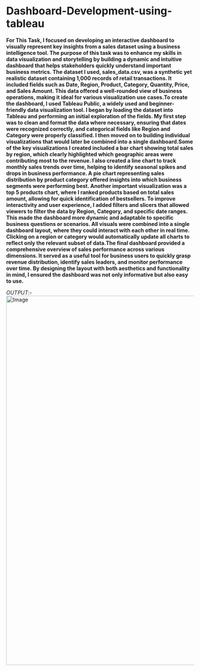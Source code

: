 # Dashboard-Development-using-tableau



**For This Task, I focused on developing an interactive dashboard to visually represent key insights from a sales dataset using a business intelligence tool. The purpose of this task was to enhance my skills in data visualization and storytelling by building a dynamic and intuitive dashboard that helps stakeholders quickly understand important business metrics. The dataset I used, sales_data.csv, was a synthetic yet realistic dataset containing 1,000 records of retail transactions. It included fields such as Date, Region, Product, Category, Quantity, Price, and Sales Amount. This data offered a well-rounded view of business operations, making it ideal for various visualization use cases.To create the dashboard, I used Tableau Public, a widely used and beginner-friendly data visualization tool. I began by loading the dataset into Tableau and performing an initial exploration of the fields. My first step was to clean and format the data where necessary, ensuring that dates were recognized correctly, and categorical fields like Region and Category were properly classified. I then moved on to building individual visualizations that would later be combined into a single dashboard.Some of the key visualizations I created included a bar chart showing total sales by region, which clearly highlighted which geographic areas were contributing most to the revenue. I also created a line chart to track monthly sales trends over time, helping to identify seasonal spikes and drops in business performance. A pie chart representing sales distribution by product category offered insights into which business segments were performing best. Another important visualization was a top 5 products chart, where I ranked products based on total sales amount, allowing for quick identification of bestsellers.
To improve interactivity and user experience, I added filters and slicers that allowed viewers to filter the data by Region, Category, and specific date ranges. This made the dashboard more dynamic and adaptable to specific business questions or scenarios. All visuals were combined into a single dashboard layout, where they could interact with each other in real time. Clicking on a region or category would automatically update all charts to reflect only the relevant subset of data.The final dashboard provided a comprehensive overview of sales performance across various dimensions. It served as a useful tool for business users to quickly grasp revenue distribution, identify sales leaders, and monitor performance over time. By designing the layout with both aesthetics and functionality in mind, I ensured the dashboard was not only informative but also easy to use.**

*OUTPUT*:-<img width="1918" height="991" alt="Image" src="https://github.com/user-attachments/assets/a939e688-e1ff-4aa1-8d05-af9bbaba58c7" />

